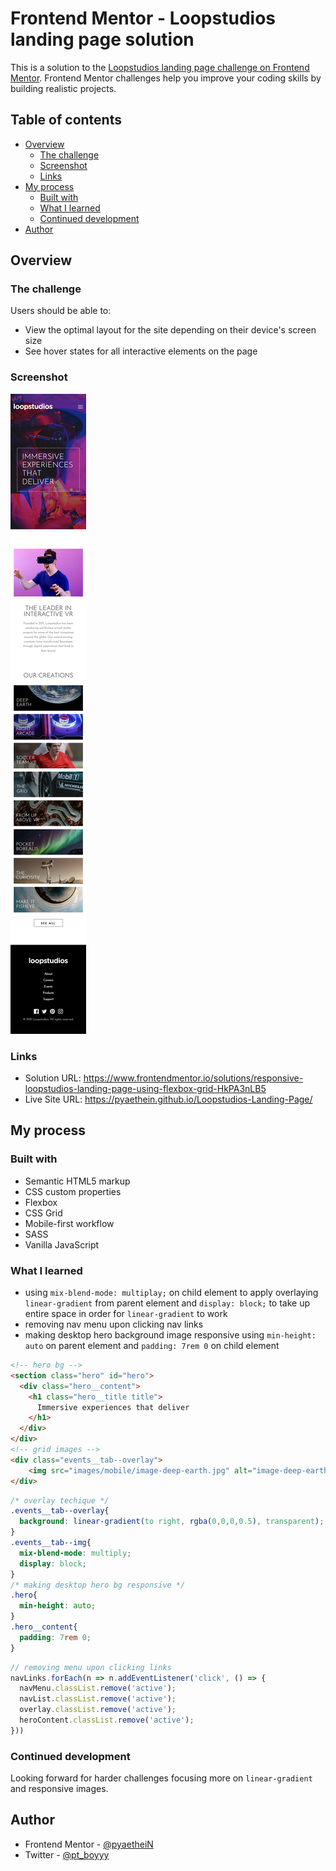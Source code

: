 # Frontend Mentor - Loopstudios landing page solution

This is a solution to the [Loopstudios landing page challenge on Frontend Mentor](https://www.frontendmentor.io/challenges/loopstudios-landing-page-N88J5Onjw). Frontend Mentor challenges help you improve your coding skills by building realistic projects. 

## Table of contents

- [Overview](#overview)
  - [The challenge](#the-challenge)
  - [Screenshot](#screenshot)
  - [Links](#links)
- [My process](#my-process)
  - [Built with](#built-with)
  - [What I learned](#what-i-learned)
  - [Continued development](#continued-development)
- [Author](#author)

## Overview

### The challenge

Users should be able to:

- View the optimal layout for the site depending on their device's screen size
- See hover states for all interactive elements on the page

### Screenshot

![](screenshots/mobile-design.png)

### Links

- Solution URL: https://www.frontendmentor.io/solutions/responsive-loopstudios-landing-page-using-flexbox-grid-HkPA3nLB5
- Live Site URL: https://pyaethein.github.io/Loopstudios-Landing-Page/

## My process

### Built with

- Semantic HTML5 markup
- CSS custom properties
- Flexbox
- CSS Grid
- Mobile-first workflow
- SASS
- Vanilla JavaScript

### What I learned

- using `mix-blend-mode: multiplay;` on child element to apply overlaying `linear-gradient` from parent element and `display: block;` to take up entire space in order for `linear-gradient` to work
- removing nav menu upon clicking nav links 
- making desktop hero background image responsive using `min-height: auto` on parent element and `padding: 7rem 0` on child element

```html
<!-- hero bg -->
<section class="hero" id="hero">
  <div class="hero__content">
    <h1 class="hero__title title">
      Immersive experiences that deliver
    </h1>
  </div>
</div>
<!-- grid images -->
<div class="events__tab--overlay">
    <img src="images/mobile/image-deep-earth.jpg" alt="image-deep-earth" class="events__tab--img">
</div>
```
```css
/* overlay techique */
.events__tab--overlay{
  background: linear-gradient(to right, rgba(0,0,0,0.5), transparent);
}
.events__tab--img{
  mix-blend-mode: multiply;
  display: block;
}
/* making desktop hero bg responsive */
.hero{
  min-height: auto;
}
.hero__content{
  padding: 7rem 0;
}
```
```js
// removing menu upon clicking links
navLinks.forEach(n => n.addEventListener('click', () => {
  navMenu.classList.remove('active');
  navList.classList.remove('active');
  overlay.classList.remove('active');
  heroContent.classList.remove('active');
}))
```

### Continued development

Looking forward for harder challenges focusing more on `linear-gradient` and responsive images.

## Author

- Frontend Mentor - [@pyaetheiN](https://www.frontendmentor.io/profile/pyaetheiN)
- Twitter - [@pt_boyyy](https://www.twitter.com/pt_boyyy)